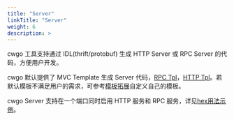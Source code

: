 ```yaml
---
title: "Server"
linkTitle: "Server"
weight: 6
description: >
---
```


cwgo 工具支持通过 IDL(thrift/protobuf) 生成 HTTP Server 或 RPC Server 的代码，方便用户开发。

cwgo 默认提供了 MVC Template 生成 Server 代码，[RPC Tpl](https://github.com/cloudwego/cwgo/tree/main/tpl/kitex/server/standard)，[HTTP Tpl](https://github.com/cloudwego/cwgo/tree/main/tpl/hertz/standard)。若默认模板不满足用户的需求，可参考[模板拓展](/zh/docs/cwgo/tutorials/templete-extension/)自定义自己的模板。

cwgo Server 支持在一个端口同时启用 HTTP 服务和 RPC 服务，详见[hex用法示例](https://github.com/cloudwego/hertz-examples/tree/main/hex)。
